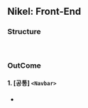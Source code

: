 ## Nikel: Front-End
### Structure
<!-- ```
client
├── node_modules                  - CRA 모듈
│
├── public/                   
│   ├── data/                     - mock-data(JSON 숙소리스트)
│   ├── images/                   - mock-data(임의 이미지)
│   └── index.html                - SPA HTML 페이지
│
└── src/                      
    ├── index.js                  - index.html ReactDOM 렌더링
    ├── Routes.js                 - Root Component, React 라우터
    │── Context.js                - Context API 중앙 상태관리
    │ 
    ├── Data/                     
    │   ├── config.js             - 서버 URL링크, `<svg>` 정보
    │   └── data.js               - mock-data(JS 숙소리스트)
    │ 
    ├── GlobalComponents/         
    │   ├── Carousel/             - `<Carousel>` 이미지 슬라이더
    │   │
    │   ├── Common/
    │   │   ├── CounterBtn.js     - 인원정보, 숙소정보 박스 +,- 버튼
    │   │   └── StyledCommon.js   - `<Link>`, `<button>`, `<img>`, GridBox 커스텀 컴포넌트
    │   │
    │   ├── Footer/               
    │   │   ├── components/       - Footer 구성 컴포넌트
    │   │   ├── Footer.js         - Footer 컨테이너 컴포넌트
    │   │   └── FooterData.js     - Footer 맵핑리스트 정보
    │   │
    │   ├── Modal/                - `<ModalContainer>` 모달창
    │   │
    │   └── Navbar/               
    │       ├── components/       - Navbar 구성 컴포넌트
    │       ├── SearchBar/        - `<SearchBar>` 검색창 및 구성 컴포넌트
    │       ├── SignModal/        - `<SignModal>` 로그인/회원가입 모달박스 및 구성 컴포넌트
    │       ├── Navbar.js         - Navbar 컨테이너 컴포넌트
    │       └── NavbarData.js     - Navbar 맵핑리스트 정보
    │ 
    ├── Pages/                    
    │   ├── Detail/               - Detail 상세 페이지
    │   │   ├── common/           - 상세 페이지 공통 컴포넌트(이미지 원형박스, 정보박스) 
    │   │   ├── components/       - 구성 컴포넌트 (DetailHeader, DetailInfo, DetailAside, DetailAdditional)
    │   │   ├── Detail.js         - 상세 페이지 컨테이너 컴포넌트
    │   │   └── DetailData.js     - 상세 페이지 맵핑리스트, `<svg>`
    │   │
    │   ├── Home/                 - Home 메인 페이지
    │   │   ├── components/       - 구성 컴포넌트 (CoronaNotice, 이미지 GridBox)
    │   │   ├── Home.js           - 메인 페이지 컨테이너 컴포넌트
    │   │   └── HomeData.js       - 메인 페이지 맵핑이미지
    │   │
    │   └── List/                 - List 숙소목록 페이지
    │       ├── ListMap/          - 우측 지도 및 정보 모달창 컴포넌트
    │       ├── ListRests/        - 좌측 숙소목록, 필터박스, 페이지네이션, 최근숙소 컴포넌트
    │       └── List.js           - 목록 페이지 컨테이너 컴포넌트
    │
    ├── Styles/                     
    │   ├── reset.js              - createGlobalStyle 초기화 속성
    │   └── theme.js              - theme(너비, 색깔, 그림자) 및 FlexBox 공용속성
    │
    ├── package.json
    ├── package-lock.json
    ├── README.md
    └── .gitignore

``` -->
<br />

### OutCome
#### 1. [공통] `<Navbar>`
- 
<br />

